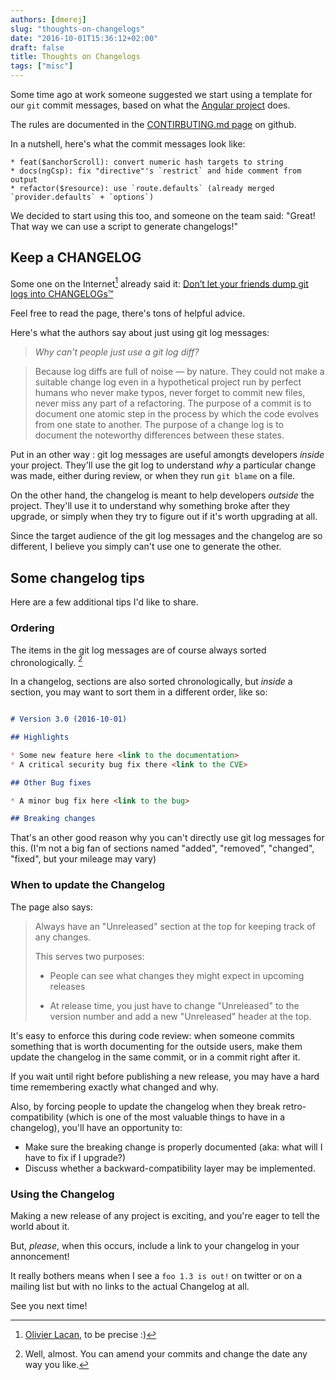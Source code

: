 ```yaml
---
authors: [dmerej]
slug: "thoughts-on-changelogs"
date: "2016-10-01T15:36:12+02:00"
draft: false
title: Thoughts on Changelogs
tags: ["misc"]
---
```


Some time ago at work someone suggested we start using a template for our `git`
commit messages, based on what the [Angular project](https://angularjs.org/) does.

The rules are documented in the [CONTIRBUTING.md page](
https://github.com/angular/angular.js/blob/master/CONTRIBUTING.md#commit-message-format)
on github.

In a nutshell, here's what the commit messages look like:

```text
* feat($anchorScroll): convert numeric hash targets to string
* docs(ngCsp): fix "directive"'s `restrict` and hide comment from output
* refactor($resource): use `route.defaults` (already merged `provider.defaults` + `options`)
```

We decided to start using this too, and someone on the team said:
"Great! That way we can use a script to generate changelogs!"

<!--more-->

## Keep a CHANGELOG

Some one on the Internet[^1] already said it:
[Don’t let your friends dump git logs into CHANGELOGs™](
http://keepachangelog.com/en")

Feel free to read the page, there's tons of helpful advice.

Here's what the authors say about just using git log messages:

> _Why can’t people just use a git log diff?_

> Because log diffs are full of noise —  by nature. They could not make a
> suitable change log even in a hypothetical project run by perfect humans who
> never make typos, never forget to commit new files, never miss any part of a
> refactoring. The purpose of a commit is to document one atomic step in the
> process by which the code evolves from one state to another. The purpose of a
> change log is to document the noteworthy differences between these states.

Put in an other way : git log messages are useful amongts developers _inside_
your project. They'll use the git log to understand _why_ a particular change
was made, either during review, or when they run `git blame` on a file.

On the other hand, the changelog is meant to help developers _outside_ the
project. They'll use it to understand why something broke after they upgrade,
or simply when they try to figure out if it's worth upgrading at all.

Since the target audience of the git log messages and the changelog are so
different, I believe you simply can't use one to generate the other.

## Some changelog tips

Here are a few additional tips I'd like to share.

### Ordering

The items in the git log messages are of course always sorted chronologically.
[^2]

In a changelog, sections are also sorted chronologically, but
_inside_ a section, you may want to sort them in a different order, like so:

```markdown

# Version 3.0 (2016-10-01)

## Highlights

* Some new feature here <link to the documentation>
* A critical security bug fix there <link to the CVE>

## Other Bug fixes

* A minor bug fix here <link to the bug>

## Breaking changes

```

That's an other good reason why you can't directly use git log messages for this.
(I'm not a big fan of sections named "added", "removed", "changed", "fixed", but
your mileage may vary)

### When to update the Changelog

The page also says:

> Always have an "Unreleased" section at the top for keeping track of any
> changes.
>
> This serves two purposes:
>
> * People can see what changes they might expect in upcoming releases
>
> * At release time, you just have to change "Unreleased" to the version number and add
> a new "Unreleased" header at the top.

It's easy to enforce this during code review: when someone commits something
that is worth documenting for the outside users, make them update the changelog
in the same commit, or in a commit right after it.

If you wait until right before publishing a new release, you may have a hard
time remembering exactly what changed and why.

Also, by forcing people to update the changelog when they break
retro-compatibility (which is one of the most valuable things to have in a
changelog), you'll have an opportunity to:

* Make sure the breaking change is properly documented (aka: what will I have to
  fix if I upgrade?)
* Discuss whether a backward-compatibility layer may be implemented.

### Using the Changelog

Making a new release of any project is exciting, and you're eager to tell the
world about it.

But, *please*, when this occurs, include a link to your changelog in your
annoncement!

It really bothers means when I see a `foo 1.3 is out!` on twitter or on a
mailing list but with no links to the actual Changelog at all.

See you next time!

[^1]: [Olivier Lacan](http://olivierlacan.com/), to be precise :)
[^2]: Well, almost. You can amend your commits and change the date any way you like.
